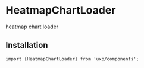 # HeatmapChartLoader





heatmap chart loader


## Installation



```tsx
import {HeatmapChartLoader} from 'uxp/components';
```

